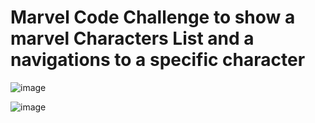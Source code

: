 # Marvel Code Challenge to show a marvel Characters List and a navigations to a specific character

![image](https://user-images.githubusercontent.com/107588339/176777823-4843211d-6bb9-455d-9fde-39d0645f5221.png)

![image](https://user-images.githubusercontent.com/107588339/176778107-60914c9b-f0fa-4c32-adb4-e04efc307af2.png)
